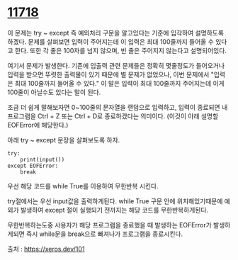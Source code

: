 # [11718](https://www.acmicpc.net/problem/11718)


이 문제는 try ~ except 즉 예외처리 구문을 알고있다는 기준에 입각하여 설명하도록 하겠다.
문제를 살펴보면 입력이 주어지는데 이 입력은 최대 100줄까지 들어올 수 있다고 한다. 또한 각 줄은 100자를 넘지 않으며, 빈 줄은 주어지지 않는다고 설명되어있다.

여기서 문제가 발생한다. 기존에 입출력 관련 문제들은 정확히 몇줄정도가 들어오거나 입력을 받으면 뚜렷한 출력물이 있기 때문에 별 문제가 없었으나, 이번 문제에서 "입력은 최대 100줄까지 들어올 수 있다." 이 말은 입력이 최대 100줄까지 주어지는데 이게 100줄이 아닐수도 있다는 말이 된다.

조금 더 쉽게 말해보자면 0~100줄의 문자열을 랜덤으로 입력하고, 입력이 종료되면 내 프로그램을 Ctrl + Z 또는 Ctrl + D로 종료하겠다는 의미이다. (이것이 아래 설명할 EOFError에 해당한다.)

아래 try ~ except 문장을 살펴보도록 하자.

```
try:
	print(input())
except EOFError:
	break
```

우선 해당 코드를 while True를 이용하여 무한반복 시킨다.

try절에서는 우선 input값을 출력하게된다. while True 구문 안에 위치해있기때문에 예외가 발생하여 except 절이 실행되기 전까지는 해당 코드를 무한반복하게된다.

무한반복하는도중 사용자가 해당 프로그램을 종료했을 때 발생하는 EOFError가 발생하게되면 즉시 while문을 break으로 빠져나가 프로그램을 종료시킨다.

출처 : https://xeros.dev/101